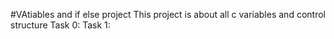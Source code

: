 #VAtiables and if else project
This project is about all c variables and control structure
Task 0: 
Task 1:
